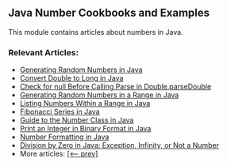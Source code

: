 ## Java Number Cookbooks and Examples

This module contains articles about numbers in Java.

### Relevant Articles:

- [Generating Random Numbers in Java](https://www.baeldung.com/java-generating-random-numbers)
- [Convert Double to Long in Java](https://www.baeldung.com/java-convert-double-long)
- [Check for null Before Calling Parse in Double.parseDouble](https://www.baeldung.com/java-check-null-parse-double)
- [Generating Random Numbers in a Range in Java](https://www.baeldung.com/java-generating-random-numbers-in-range)
- [Listing Numbers Within a Range in Java](https://www.baeldung.com/java-listing-numbers-within-a-range)
- [Fibonacci Series in Java](https://www.baeldung.com/java-fibonacci)
- [Guide to the Number Class in Java](https://www.baeldung.com/java-number-class)
- [Print an Integer in Binary Format in Java](https://www.baeldung.com/java-print-integer-binary)
- [Number Formatting in Java](https://www.baeldung.com/java-number-formatting)
- [Division by Zero in Java: Exception, Infinity, or Not a Number](https://www.baeldung.com/java-division-by-zero)
- More articles: [[<-- prev]](/java-numbers-2)
